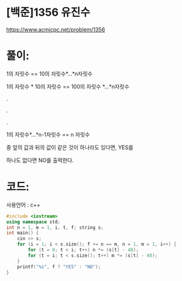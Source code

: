 # [백준]1356 유진수

https://www.acmicpc.net/problem/1356

# 풀이:

1의 자릿수 == 10의 자릿수\*...*n자릿수

1의 자릿수 * 10의 자릿수 == 100의 자릿수 \*...*n자릿수

.

.

.

1의 자릿수\*...*n-1자릿수 == n 자릿수



중 앞의 값과 뒤의 값이 같은 것이 하나라도 있다면, YES를

하나도 없다면 NO를 출력한다.



# **코드:** 

사용언어 : c++
```c++
#include <iostream>
using namespace std;
int n = 1, m = 1, i, t, f; string s;
int main() {
	cin >> s;
	for (i = 1; i < s.size(); f += n == m, n = 1, m = 1, i++) {
		for (t = 0; t < i; t++) n *= (s[t] - 48);
		for (t = i; t < s.size(); t++) m *= (s[t] - 48);
	}
	printf("%s", f ? "YES" : "NO");
}
```

